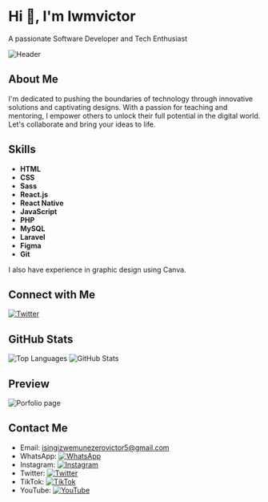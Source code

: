 # Hi 👋, I'm Iwmvictor

A passionate Software Developer and Tech Enthusiast

![Header](https://firebasestorage.googleapis.com/v0/b/flexi-coding.appspot.com/o/dempgi7-520f8d5f-63d4-4453-8822-dbc149ae27f8.gif?alt=media&token=91c0c7b2-93c3-4029-b011-1a8703c5730d)

## About Me

I'm dedicated to pushing the boundaries of technology through innovative solutions and captivating designs. With a passion for teaching and mentoring, I empower others to unlock their full potential in the digital world. Let's collaborate and bring your ideas to life.

## Skills

- **HTML**
- **CSS**
- **Sass**
- **React.js**
- **React Native**
- **JavaScript**
- **PHP**
- **MySQL**
- **Laravel**
- **Figma**
- **Git**

I also have experience in graphic design using Canva.

## Connect with Me

[![Twitter](https://img.shields.io/twitter/follow/iwmvictor?logo=twitter&style=for-the-badge)](https://twitter.com/iwmvictor)

## GitHub Stats

![Top Languages](https://github-readme-stats.vercel.app/api/top-langs/?username=iwmvictor&layout=compact&theme=tokyonight)
![GitHub Stats](https://github-readme-stats.vercel.app/api?username=iwmvictor&show_icons=true&theme=tokyonight)


## Preview

![Porfolio page](./public/preview.png)


## Contact Me
- Email: [isingizwemunezerovictor5@gmail.com](mailto:isingizwemunezerovictor5@gmail.com)
- WhatsApp: [![WhatsApp](https://img.shields.io/badge/WhatsApp-Message-green?style=flat&logo=whatsapp)](https://api.whatsapp.com/send/?phone=250781996271&text=+%60%60%60Hi+Iwmvictor%2C%60%60%60+%0A%0A+_I%27ve+seen+your+Ressume+and+I%27d+like+to+schedule+a+call+to+discuss+your+services._+&type=phone_number&app_absent=0)
- Instagram: [![Instagram](https://img.shields.io/badge/Instagram-Follow-blue?style=flat&logo=instagram)](https://instagram.com/iwmvictor)
- Twitter: [![Twitter](https://img.shields.io/badge/Twitter-Follow-lightblue?style=flat&logo=twitter)](https://twitter.com/iwmvictor)
- TikTok: [![TikTok](https://img.shields.io/badge/TikTok-Follow-red?style=flat&logo=tiktok)](https://www.tiktok.com/@iwmvictor)
- YouTube: [![YouTube](https://img.shields.io/badge/YouTube-Subscribe-red?style=flat&logo=youtube)](https://youtube.com/@iwmvik)